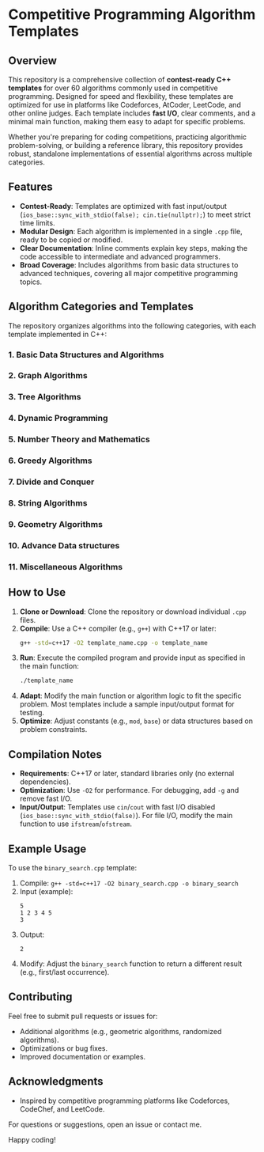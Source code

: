 # Competitive Programming Algorithm Templates

## Overview
This repository is a comprehensive collection of **contest-ready C++ templates** for over 60 algorithms commonly used in competitive programming. Designed for speed and flexibility, these templates are optimized for use in platforms like Codeforces, AtCoder, LeetCode, and other online judges. Each template includes **fast I/O**, clear comments, and a minimal main function, making them easy to adapt for specific problems.

Whether you're preparing for coding competitions, practicing algorithmic problem-solving, or building a reference library, this repository provides robust, standalone implementations of essential algorithms across multiple categories.

## Features
- **Contest-Ready**: Templates are optimized with fast input/output (`ios_base::sync_with_stdio(false); cin.tie(nullptr);`) to meet strict time limits.
- **Modular Design**: Each algorithm is implemented in a single `.cpp` file, ready to be copied or modified.
- **Clear Documentation**: Inline comments explain key steps, making the code accessible to intermediate and advanced programmers.
- **Broad Coverage**: Includes algorithms from basic data structures to advanced techniques, covering all major competitive programming topics.

## Algorithm Categories and Templates
The repository organizes algorithms into the following categories, with each template implemented in C++:

### 1. Basic Data Structures and Algorithms

### 2. Graph Algorithms

### 3. Tree Algorithms

### 4. Dynamic Programming

### 5. Number Theory and Mathematics

### 6. Greedy Algorithms

### 7. Divide and Conquer

### 8. String Algorithms

### 9. Geometry Algorithms

### 10. Advance Data structures

### 11. Miscellaneous Algorithms

## How to Use
1. **Clone or Download**: Clone the repository or download individual `.cpp` files.
2. **Compile**: Use a C++ compiler (e.g., `g++`) with C++17 or later:
   ```bash
   g++ -std=c++17 -O2 template_name.cpp -o template_name
   ```
3. **Run**: Execute the compiled program and provide input as specified in the main function:
   ```bash
   ./template_name
   ```
4. **Adapt**: Modify the main function or algorithm logic to fit the specific problem. Most templates include a sample input/output format for testing.
5. **Optimize**: Adjust constants (e.g., `mod`, `base`) or data structures based on problem constraints.

## Compilation Notes
- **Requirements**: C++17 or later, standard libraries only (no external dependencies).
- **Optimization**: Use `-O2` for performance. For debugging, add `-g` and remove fast I/O.
- **Input/Output**: Templates use `cin`/`cout` with fast I/O disabled (`ios_base::sync_with_stdio(false)`). For file I/O, modify the main function to use `ifstream`/`ofstream`.

## Example Usage
To use the `binary_search.cpp` template:
1. Compile: `g++ -std=c++17 -O2 binary_search.cpp -o binary_search`
2. Input (example):
   ```
   5
   1 2 3 4 5
   3
   ```
3. Output:
   ```
   2
   ```
4. Modify: Adjust the `binary_search` function to return a different result (e.g., first/last occurrence).

## Contributing
Feel free to submit pull requests or issues for:
- Additional algorithms (e.g., geometric algorithms, randomized algorithms).
- Optimizations or bug fixes.
- Improved documentation or examples.

## Acknowledgments
- Inspired by competitive programming platforms like Codeforces, CodeChef, and LeetCode.

For questions or suggestions, open an issue or contact me.

Happy coding!
